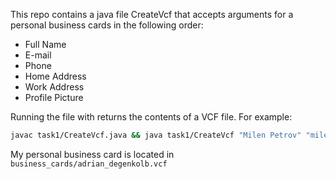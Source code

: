 This repo contains a java file CreateVcf that accepts arguments for a personal business cards in the following order:
- Full Name
- E-mail
- Phone
- Home Address
- Work Address
- Profile Picture

Running the file with returns the contents of a VCF file. 
For example:
```bash
javac task1/CreateVcf.java && java task1/CreateVcf "Milen Petrov" "milenp@fmi.uni-sofia.bg" "0878 987 654" "Sofia, James Baucher 5" "Sofia, Mladost 1A" "https://0.academia-photos.com/2026693/668180/829410/s200_milen.petrov.jpg" > task1/business_cards/milen_petrov.vcf
```

My personal business card is located in `business_cards/adrian_degenkolb.vcf`